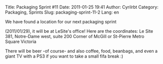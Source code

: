 Title: Packaging Sprint #11
Date: 2011-01-25 19:41
Author: Cyrilrbt
Category: Packaging, Sprints
Slug: packaging-sprint-11-2
Lang: en

<!--:en-->We have found a location for our next packaging sprint
(2011/01/29), it will be at LeSite's office! Here are the coordinates:
Le Site 381, Notre-Dame west, suite 200 Corner of McGill or St-Pierre
Metro Square Victoria

There will be beer -of course- and also coffee, food, beanbags, and even
a giant TV with a PS3 if you want to take a small fifa break :)<!--:-->
